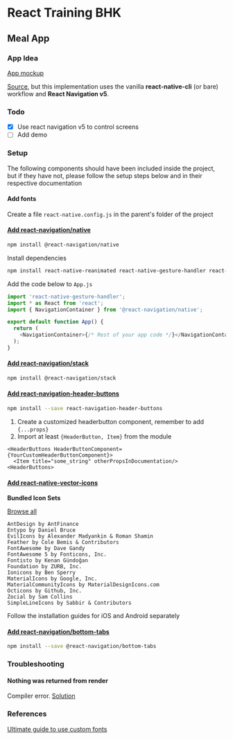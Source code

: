 # React Training BHK

## Meal App

### App Idea

[App mockup](images/app-plan-meals-app.png)

[Source](https://www.udemy.com/course/react-native-the-practical-guide/), but this implementation uses the vanilla **react-native-cli** (or bare) workflow and **React Navigation v5**.

### Todo

- [x] Use react navigation v5 to control screens
- [ ] Add demo

### Setup

The following components should have been included inside the project, but if they have not, please follow the setup steps below and in their respective documentation

#### Add fonts

Create a file `react-native.config.js` in the parent's folder of the project

#### [Add react-navigation/native](https://reactnavigation.org/docs/getting-started)

```bash
npm install @react-navigation/native
```

Install dependencies

```bash
npm install react-native-reanimated react-native-gesture-handler react-native-screens react-native-safe-area-context @react-native-community/masked-view
```

Add the code below to `App.js`

```js
import 'react-native-gesture-handler';
import * as React from 'react';
import { NavigationContainer } from '@react-navigation/native';

export default function App() {
  return (
    <NavigationContainer>{/* Rest of your app code */}</NavigationContainer>
  );
}
```

#### [Add react-navigation/stack](https://reactnavigation.org/docs/stack-navigator/)

```bash
npm install @react-navigation/stack
```

#### [Add react-navigation-header-buttons](https://github.com/vonovak/react-navigation-header-buttons)

```bash
npm install --save react-navigation-header-buttons
```

1. Create a customized headerbutton component, remember to add `{...props}`
2. Import at least `{HeaderButton, Item}` from the module

```JS
<HeaderButtons HeaderButtonComponent={YourCustomHeaderButtonComponent}>
  <Item title="some_string" otherPropsInDocumentation/>
<HeaderButtons>
``` 

#### [Add react-native-vector-icons](https://github.com/oblador/react-native-vector-icons)

**Bundled Icon Sets**

[Browse all](https://oblador.github.io/react-native-vector-icons/)

    AntDesign by AntFinance 
    Entypo by Daniel Bruce 
    EvilIcons by Alexander Madyankin & Roman Shamin 
    Feather by Cole Bemis & Contributors
    FontAwesome by Dave Gandy
    FontAwesome 5 by Fonticons, Inc.
    Fontisto by Kenan Gündoğan 
    Foundation by ZURB, Inc. 
    Ionicons by Ben Sperry 
    MaterialIcons by Google, Inc. 
    MaterialCommunityIcons by MaterialDesignIcons.com 
    Octicons by Github, Inc. 
    Zocial by Sam Collins 
    SimpleLineIcons by Sabbir & Contributors 

Follow the installation guides for iOS and Android separately

#### [Add react-navigation/bottom-tabs](https://reactnavigation.org/docs/tab-based-navigation/)

```bash
npm install --save @react-navigation/bottom-tabs
```

### Troubleshooting

#### Nothing was returned from render

Compiler error. [Solution](https://stackoverflow.com/questions/46741247/nothing-was-returned-from-render-this-usually-means-a-return-statement-is-missi)


### References

[Ultimate guide to use custom fonts](https://medium.com/@mehran.khan/ultimate-guide-to-use-custom-fonts-in-react-native-77fcdf859cf4)
